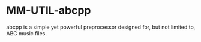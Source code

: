 MM-UTIL-abcpp
=============

abcpp  is  a  simple  yet  powerful preprocessor designed for, but not    limited to, ABC music files.
